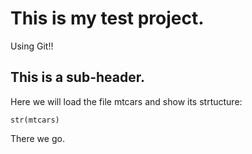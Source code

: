 # This is my test project.

Using Git!!

## This is a sub-header.
Here we will load the file mtcars and show its strtucture:
```{r}
str(mtcars)
```

There we go.
